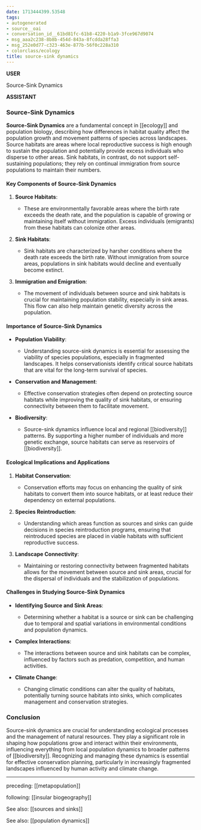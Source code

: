 ```yaml
---
date: 1713444399.53548
tags:
- autogenerated
- source__oai
- conversation_id__61bd81fc-61b8-4220-b1a9-3fce967d9074
- msg_aaa2c238-8b8b-454d-843a-8fcdda28ffa3
- msg_252e0d77-c323-463e-877b-56f0c228a310
- colorclass/ecology
title: source-sink dynamics
---
```


**USER**

Source-Sink Dynamics


**ASSISTANT**

### Source-Sink Dynamics

**Source-Sink Dynamics** are a fundamental concept in [[ecology]] and population biology, describing how differences in habitat quality affect the population growth and movement patterns of species across landscapes. Source habitats are areas where local reproductive success is high enough to sustain the population and potentially provide excess individuals who disperse to other areas. Sink habitats, in contrast, do not support self-sustaining populations; they rely on continual immigration from source populations to maintain their numbers.

#### Key Components of Source-Sink Dynamics

1. **Source Habitats**:
   - These are environmentally favorable areas where the birth rate exceeds the death rate, and the population is capable of growing or maintaining itself without immigration. Excess individuals (emigrants) from these habitats can colonize other areas.

2. **Sink Habitats**:
   - Sink habitats are characterized by harsher conditions where the death rate exceeds the birth rate. Without immigration from source areas, populations in sink habitats would decline and eventually become extinct.

3. **Immigration and Emigration**:
   - The movement of individuals between source and sink habitats is crucial for maintaining population stability, especially in sink areas. This flow can also help maintain genetic diversity across the population.

#### Importance of Source-Sink Dynamics

- **Population Viability**:
  - Understanding source-sink dynamics is essential for assessing the viability of species populations, especially in fragmented landscapes. It helps conservationists identify critical source habitats that are vital for the long-term survival of species.

- **Conservation and Management**:
  - Effective conservation strategies often depend on protecting source habitats while improving the quality of sink habitats, or ensuring connectivity between them to facilitate movement.

- **Biodiversity**:
  - Source-sink dynamics influence local and regional [[biodiversity]] patterns. By supporting a higher number of individuals and more genetic exchange, source habitats can serve as reservoirs of [[biodiversity]].

#### Ecological Implications and Applications

1. **Habitat Conservation**:
   - Conservation efforts may focus on enhancing the quality of sink habitats to convert them into source habitats, or at least reduce their dependency on external populations.

2. **Species Reintroduction**:
   - Understanding which areas function as sources and sinks can guide decisions in species reintroduction programs, ensuring that reintroduced species are placed in viable habitats with sufficient reproductive success.

3. **Landscape Connectivity**:
   - Maintaining or restoring connectivity between fragmented habitats allows for the movement between source and sink areas, crucial for the dispersal of individuals and the stabilization of populations.

#### Challenges in Studying Source-Sink Dynamics

- **Identifying Source and Sink Areas**:
   - Determining whether a habitat is a source or sink can be challenging due to temporal and spatial variations in environmental conditions and population dynamics.

- **Complex Interactions**:
   - The interactions between source and sink habitats can be complex, influenced by factors such as predation, competition, and human activities.

- **Climate Change**:
   - Changing climatic conditions can alter the quality of habitats, potentially turning source habitats into sinks, which complicates management and conservation strategies.

### Conclusion

Source-sink dynamics are crucial for understanding ecological processes and the management of natural resources. They play a significant role in shaping how populations grow and interact within their environments, influencing everything from local population dynamics to broader patterns of [[biodiversity]]. Recognizing and managing these dynamics is essential for effective conservation planning, particularly in increasingly fragmented landscapes influenced by human activity and climate change.


---

preceding: [[metapopulation]]  


following: [[insular biogeography]]

See also: [[sources and sinks]]


See also: [[population dynamics]]